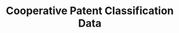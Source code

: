 ---
bigquery: https://console.cloud.google.com/bigquery?p=patents-public-data&d=cpc&page=dataset
citation: '“Cooperative Patent Classification” by the EPO and USPTO, for public use. '
contributors: EPO, USPTO
cost: None
description: Cooperative Patent Classification Data contains the scheme and definitions
  of the Cooperative Patent Classification system for classifying patent documents.
  The CPC is the result of a partnership between the EPO and the USPTO in their joint
  effort to develop a common, internationally compatible classification system for
  technical documents, in particular patent publications, which will be used by both
  offices in the patent granting process
documentation: https://www.cooperativepatentclassification.org/cpcSchemeAndDefinitions
last_edit: Mon, 04 Apr 2022 19:07:06 GMT
location: https://www.cooperativepatentclassification.org/index
maintained_by: USPTO, EPO
schema_fields: '[''additional_only'', ''applicationReferences'', ''glossary'', ''ipcConcordant'',
  ''breakdown_code'', ''ipc_concordant'', ''level'', ''definition'', ''dateRevised'',
  ''title_full'', ''informativeReferences'', ''child_groups'', ''title_part'', ''children'',
  ''titleFull'', ''parents'', ''residual_references'', ''childGroups'', ''synonyms'',
  ''titlePart'', ''date_revised'', ''symbol'', ''status'', ''limitingReferences'',
  ''notAllocatable'', ''sizeCache'', ''limiting_references'', ''residualReferences'',
  ''not_allocatable'', ''application_references'', ''breakdownCode'', ''informative_references'']'
shortname: cooperative_patent_classification
tags:
- patents
- science
title: Cooperative Patent Classification Data
uuid: 984374a7-16e9-4b35-9445-458daceb01bf
---